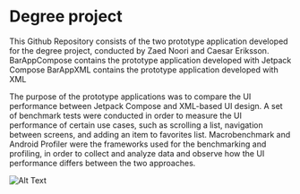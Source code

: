 # Degree project
This Github Repository consists of the two prototype application developed for the degree project, conducted by Zaed Noori and Caesar Eriksson.
BarAppCompose contains the prototype application developed with Jetpack Compose
BarAppXML contains the prototype application developed with XML

The purpose of the prototype applications was to compare the UI performance between Jetpack Compose and XML-based UI design. A set of benchmark tests were conducted
in order to measure the UI performance of certain use cases, such as scrolling a list, navigation between screens, and adding an item to favorites list. 
Macrobenchmark and Android Profiler were the frameworks used for the benchmarking and profiling, in order to collect and analyze data and observe how the UI performance
differs between the two approaches. 

![Alt Text](Pictures\nokia_favorite)

